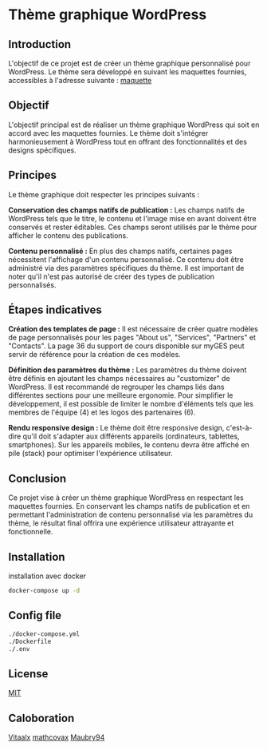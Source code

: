 # Thème graphique WordPress

## Introduction

L'objectif de ce projet est de créer un thème graphique personnalisé pour WordPress. Le thème sera développé en suivant les maquettes fournies, accessibles à l'adresse suivante : [maquette](https://www.figma.com/file/XJV85eUeGjKuLfjHxSyRqQ/Th%C3%A8me-Exam-WP?node-id=0%3A1)

## Objectif

L'objectif principal est de réaliser un thème graphique WordPress qui soit en accord avec les maquettes fournies. Le thème doit s'intégrer harmonieusement à WordPress tout en offrant des fonctionnalités et des designs spécifiques.

## Principes

Le thème graphique doit respecter les principes suivants :

__Conservation des champs natifs de publication :__ Les champs natifs de WordPress tels que le titre, le contenu et l'image mise en avant doivent être conservés et rester éditables. Ces champs seront utilisés par le thème pour afficher le contenu des publications.

__Contenu personnalisé :__ En plus des champs natifs, certaines pages nécessitent l'affichage d'un contenu personnalisé. Ce contenu doit être administré via des paramètres spécifiques du thème. Il est important de noter qu'il n'est pas autorisé de créer des types de publication personnalisés.

## Étapes indicatives

__Création des templates de page :__ Il est nécessaire de créer quatre modèles de page personnalisés pour les pages "About us", "Services", "Partners" et "Contacts". La page 36 du support de cours disponible sur myGES peut servir de référence pour la création de ces modèles.

__Définition des paramètres du thème :__ Les paramètres du thème doivent être définis en ajoutant les champs nécessaires au "customizer" de WordPress. Il est recommandé de regrouper les champs liés dans différentes sections pour une meilleure ergonomie. Pour simplifier le développement, il est possible de limiter le nombre d'éléments tels que les membres de l'équipe (4) et les logos des partenaires (6).

__Rendu responsive design :__ Le thème doit être responsive design, c'est-à-dire qu'il doit s'adapter aux différents appareils (ordinateurs, tablettes, smartphones). Sur les appareils mobiles, le contenu devra être affiché en pile (stack) pour optimiser l'expérience utilisateur.

## Conclusion

Ce projet vise à créer un thème graphique WordPress en respectant les maquettes fournies. En conservant les champs natifs de publication et en permettant l'administration de contenu personnalisé via les paramètres du thème, le résultat final offrira une expérience utilisateur attrayante et fonctionnelle.

## Installation

installation avec docker

```bash
docker-compose up -d
```

## Config file

```bash
./docker-compose.yml
./Dockerfile
./.env
```

## License

[MIT](https://choosealicense.com/licenses/mit/)

## Caloboration

[Vitaalx](https://github.com/Vitaalx)
[mathcovax](https://github.com/mathcovax)
[Maubry94](https://github.com/Maubry94)
